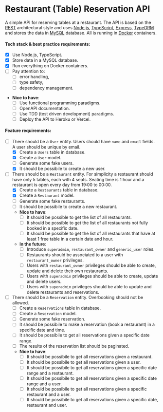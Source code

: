 # Restaurant (Table) Reservation API

A simple API for reserving tables at a restaurant.
The API is based on the [REST](https://en.wikipedia.org/wiki/Representational_state_transfer) architectural style and uses [Node.js](https://nodejs.org/), [TypeScript](https://www.typescriptlang.org/), [Express](https://expressjs.com/), [TypeORM](https://typeorm.io/) and stores the data in [MySQL](https://www.mysql.com/) database. All is running in [Docker](https://www.docker.com/) containers.

#### Tech stack & best practice requirements:
* [x] Use Node.js, TypeScript.
* [x] Store data in a MySQL database.
* [x] Run everything on Docker containers.
* [ ] Pay attention to:
  * [ ] error handling,
  * [ ] type safety,
  * [ ] dependency management.
* **Nice to have**:
  * [ ] Use functional programming paradigms.
  * [ ] OpenAPI documentation.
  * [ ] Use TDD (test driven development) paradigms.
  * [ ] Deploy the API to Heroku or Vercel.

#### Feature requirements:
* [ ] There should be a `User` entity. Users should have `name` and `email` fields. A user should be unique by email.
  * [x] Create a `Users` table in database.
  * [x] Create a `User` model.
  * [ ] Generate some fake users.
  * [x] It should be possibile to create a new user.
* [ ] There should be a `Restaurant` entity. For simplicity a restaurant should have only 5 tables, each with 4 seats. Seating time is 1 hour and a restaurant is open every day from 19:00 to 00:00.
  * [x] Create a `Restaurants` table in database.
  * [x] Create a `Restaurant` model.
  * [ ] Generate some fake restaurants.
  * [ ] It should be possibile to create a new restaurant.
  * **Nice to have**:
    * [ ] It should be possible to get the list of all restaurants.
    * [ ] It should be possible to get the list of all restaurants not fully booked in a specific date.
    * [ ] It should be possible to get the list of all restaurants that have at least 1 free table in a certain date and hour.
  * **In the future**:
    * [ ] Introduce `superadmin`, `restaurant_owner` and `generic_user` roles.
    * [ ] Restaurants should be associated to a user with `restaurant_owner` privileges.
    * [ ] Users with `restaurant_owner` privileges should be able to create, update and delete their own restaurants.
    * [ ] Users with `superadmin` privileges should be able to create, update and delete users.
    * [ ] Users with `superadmin` privileges should be able to update and delete restaurants and reservations.
* [ ] There should be a `Reservation` entity. Overbooking should not be allowed.
  * [ ] Create a `Reservations` table in database.
  * [ ] Create a `Reservation` model.
  * [ ] Generate some fake reservation.
  * [ ] It should be possibile to make a reservation (book a restaurant) in a specific date and time.
  * [ ] It should be possibile to get all reservations given a specific date range.
  * [ ] The results of the reservation list should be paginated.
  * **Nice to have**:
    * [ ] It should be possibile to get all reservations given a restaurant.
    * [ ] It should be possibile to get all reservations given a user.
    * [ ] It should be possibile to get all reservations given a specific date range and a restaurant.
    * [ ] It should be possibile to get all reservations given a specific date range and a user.
    * [ ] It should be possibile to get all reservations given a specific restaurant and a user.
    * [ ] It should be possibile to get all reservations given a specific date, restaurant and user.

